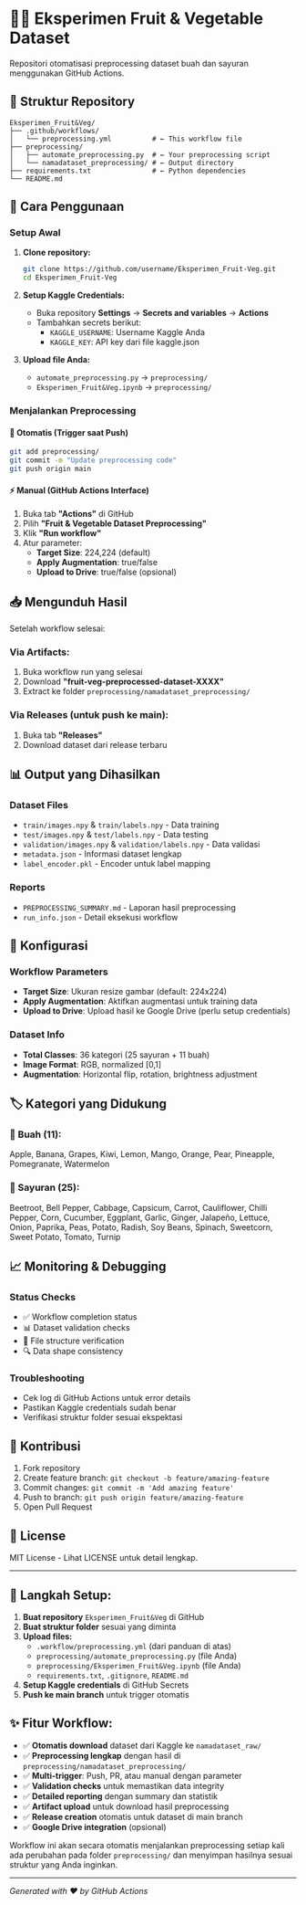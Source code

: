 # 🍎🥕 Eksperimen Fruit & Vegetable Dataset

Repositori otomatisasi preprocessing dataset buah dan sayuran menggunakan GitHub Actions.

## 📁 Struktur Repository

```
Eksperimen_Fruit&Veg/
├── .github/workflows/
│   └── preprocessing.yml          # ← This workflow file
├── preprocessing/
│   ├── automate_preprocessing.py  # ← Your preprocessing script
│   └── namadataset_preprocessing/ # ← Output directory
├── requirements.txt               # ← Python dependencies
└── README.md
```

## 🚀 Cara Penggunaan

### Setup Awal

1. **Clone repository:**
   ```bash
   git clone https://github.com/username/Eksperimen_Fruit-Veg.git
   cd Eksperimen_Fruit-Veg
   ```

2. **Setup Kaggle Credentials:**
   - Buka repository **Settings** → **Secrets and variables** → **Actions**
   - Tambahkan secrets berikut:
     - `KAGGLE_USERNAME`: Username Kaggle Anda
     - `KAGGLE_KEY`: API key dari file kaggle.json

3. **Upload file Anda:**
   - `automate_preprocessing.py` → `preprocessing/`
   - `Eksperimen_Fruit&Veg.ipynb` → `preprocessing/`

### Menjalankan Preprocessing

#### 🔄 Otomatis (Trigger saat Push)
```bash
git add preprocessing/
git commit -m "Update preprocessing code"
git push origin main
```

#### ⚡ Manual (GitHub Actions Interface)
1. Buka tab **"Actions"** di GitHub
2. Pilih **"Fruit & Vegetable Dataset Preprocessing"**
3. Klik **"Run workflow"**
4. Atur parameter:
   - **Target Size**: 224,224 (default)
   - **Apply Augmentation**: true/false
   - **Upload to Drive**: true/false (opsional)

## 📥 Mengunduh Hasil

Setelah workflow selesai:

### Via Artifacts:
1. Buka workflow run yang selesai
2. Download **"fruit-veg-preprocessed-dataset-XXXX"**
3. Extract ke folder `preprocessing/namadataset_preprocessing/`

### Via Releases (untuk push ke main):
1. Buka tab **"Releases"**
2. Download dataset dari release terbaru

## 📊 Output yang Dihasilkan

### Dataset Files
- `train/images.npy` & `train/labels.npy` - Data training
- `test/images.npy` & `test/labels.npy` - Data testing
- `validation/images.npy` & `validation/labels.npy` - Data validasi
- `metadata.json` - Informasi dataset lengkap
- `label_encoder.pkl` - Encoder untuk label mapping

### Reports
- `PREPROCESSING_SUMMARY.md` - Laporan hasil preprocessing
- `run_info.json` - Detail eksekusi workflow

## 🔧 Konfigurasi

### Workflow Parameters
- **Target Size**: Ukuran resize gambar (default: 224x224)
- **Apply Augmentation**: Aktifkan augmentasi untuk training data
- **Upload to Drive**: Upload hasil ke Google Drive (perlu setup credentials)

### Dataset Info
- **Total Classes**: 36 kategori (25 sayuran + 11 buah)
- **Image Format**: RGB, normalized [0,1]
- **Augmentation**: Horizontal flip, rotation, brightness adjustment

## 🏷️ Kategori yang Didukung

### 🍎 Buah (11):
Apple, Banana, Grapes, Kiwi, Lemon, Mango, Orange, Pear, Pineapple, Pomegranate, Watermelon

### 🥕 Sayuran (25):
Beetroot, Bell Pepper, Cabbage, Capsicum, Carrot, Cauliflower, Chilli Pepper, Corn, Cucumber, Eggplant, Garlic, Ginger, Jalapeño, Lettuce, Onion, Paprika, Peas, Potato, Radish, Soy Beans, Spinach, Sweetcorn, Sweet Potato, Tomato, Turnip

## 📈 Monitoring & Debugging

### Status Checks
- ✅ Workflow completion status
- 📊 Dataset validation checks
- 📁 File structure verification
- 🔍 Data shape consistency

### Troubleshooting
- Cek log di GitHub Actions untuk error details
- Pastikan Kaggle credentials sudah benar
- Verifikasi struktur folder sesuai ekspektasi

## 🤝 Kontribusi

1. Fork repository
2. Create feature branch: `git checkout -b feature/amazing-feature`
3. Commit changes: `git commit -m 'Add amazing feature'`
4. Push to branch: `git push origin feature/amazing-feature`
5. Open Pull Request

## 📄 License

MIT License - Lihat LICENSE untuk detail lengkap.

---

## 🎯 **Langkah Setup:**

1. **Buat repository** `Eksperimen_Fruit&Veg` di GitHub
2. **Buat struktur folder** sesuai yang diminta
3. **Upload files:**
   - `.workflow/preprocessing.yml` (dari panduan di atas)
   - `preprocessing/automate_preprocessing.py` (file Anda)
   - `preprocessing/Eksperimen_Fruit&Veg.ipynb` (file Anda)
   - `requirements.txt`, `.gitignore`, `README.md`
4. **Setup Kaggle credentials** di GitHub Secrets
5. **Push ke main branch** untuk trigger otomatis

## ✨ **Fitur Workflow:**

- ✅ **Otomatis download** dataset dari Kaggle ke `namadataset_raw/`
- ✅ **Preprocessing lengkap** dengan hasil di `preprocessing/namadataset_preprocessing/`
- ✅ **Multi-trigger**: Push, PR, atau manual dengan parameter
- ✅ **Validation checks** untuk memastikan data integrity
- ✅ **Detailed reporting** dengan summary dan statistik
- ✅ **Artifact upload** untuk download hasil preprocessing
- ✅ **Release creation** otomatis untuk dataset di main branch
- ✅ **Google Drive integration** (opsional)

Workflow ini akan secara otomatis menjalankan preprocessing setiap kali ada perubahan pada folder `preprocessing/` dan menyimpan hasilnya sesuai struktur yang Anda inginkan.

---

*Generated with ❤️ by GitHub Actions*
